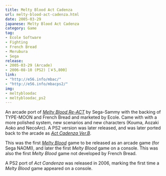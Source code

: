 ```yaml
---
title: Melty Blood Act Cadenza
url: melty-blood-act-cadenza.html
date: 2005-03-29
japanese: Melty Blood Act Cadenza
category: Game
tag:
- Ecole Software
- Fighting
- French Bread
- Merubura
- Sega
release:
- 2005-03-29 (Arcade)
- 2006-08-10 (PS2) [￥5,800]
link:
- "http://e56.info/mbac/"
- "http://e56.info/mbacps2/"
img:
- meltybloodac
- meltybloodac_ps2
---
```


An arcade port of [*Melty Blood Re-ACT*](melty-blood-re-act.html) by Sega-Sammy with the backing of TYPE-MOON and French Bread and marketed by Ecole. Came with with a more polished system, new scenarios and new characters (Kouma, Aozaki Aoko and NecoArc). A PS2 version was later released, and was later ported back to the arcade as [*Act Cadenza Ver.B*](melty-blood-act-cadenza-ver-b.html).

This was the first [*Melty Blood*](melty-blood.html) game to be released as an arcade game (for Sega NAOMI), and later the first *Melty Blood* game on a console. This was also the first *Melty Blood* game not developed by French Bread.

A PS2 port of *Act Candenza* was released in 2006, marking the first time a *Melty Blood* game appeared on a console.